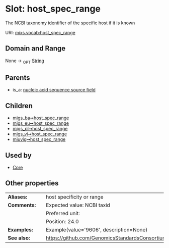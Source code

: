 
# Slot: host_spec_range


The NCBI taxonomy identifier of the specific host if it is known

URI: [mixs.vocab:host_spec_range](https://w3id.org/mixs/vocab/host_spec_range)


## Domain and Range

None ->  <sub>OPT</sub> [String](types/String.md)

## Parents

 *  is_a: [nucleic acid sequence source field](nucleic_acid_sequence_source_field.md)

## Children

 *  [migs_ba➞host_spec_range](migs_ba_host_spec_range.md)
 *  [migs_eu➞host_spec_range](migs_eu_host_spec_range.md)
 *  [migs_pl➞host_spec_range](migs_pl_host_spec_range.md)
 *  [migs_vi➞host_spec_range](migs_vi_host_spec_range.md)
 *  [miuvig➞host_spec_range](miuvig_host_spec_range.md)

## Used by

 * [Core](Core.md)

## Other properties

|  |  |  |
| --- | --- | --- |
| **Aliases:** | | host specificity or range |
| **Comments:** | | Expected value: NCBI taxid |
|  | | Preferred unit:  |
|  | | Position: 24.0 |
| **Examples:** | | Example(value='9606', description=None) |
| **See also:** | | https://github.com/GenomicsStandardsConsortium/mixs/issues/66 |

